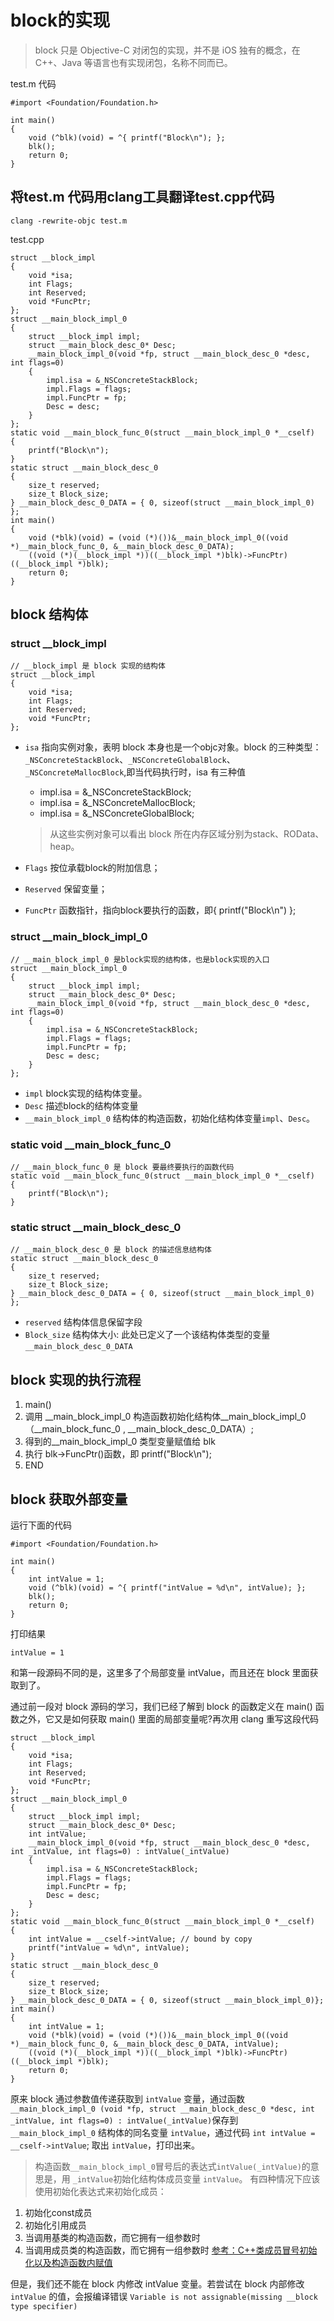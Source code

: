 # block的实现
>block 只是 Objective-C 对闭包的实现，并不是 iOS 独有的概念，在 C++、Java 等语言也有实现闭包，名称不同而已。

test.m 代码
```
#import <Foundation/Foundation.h>

int main()
{
    void (^blk)(void) = ^{ printf("Block\n"); };
    blk();
    return 0;
}
```

## 将test.m 代码用clang工具翻译test.cpp代码

```
clang -rewrite-objc test.m
```

test.cpp

```
struct __block_impl
{
    void *isa;
    int Flags;
    int Reserved;
    void *FuncPtr;
};
struct __main_block_impl_0
{
    struct __block_impl impl;
    struct __main_block_desc_0* Desc;
    __main_block_impl_0(void *fp, struct __main_block_desc_0 *desc, int flags=0)
    {
        impl.isa = &_NSConcreteStackBlock;
        impl.Flags = flags;
        impl.FuncPtr = fp;
        Desc = desc;
    }
};
static void __main_block_func_0(struct __main_block_impl_0 *__cself)
{
    printf("Block\n");
}
static struct __main_block_desc_0
{
    size_t reserved;
    size_t Block_size;
} __main_block_desc_0_DATA = { 0, sizeof(struct __main_block_impl_0) };
int main()
{
    void (*blk)(void) = (void (*)())&__main_block_impl_0((void *)__main_block_func_0, &__main_block_desc_0_DATA);
    ((void (*)(__block_impl *))((__block_impl *)blk)->FuncPtr)((__block_impl *)blk);
    return 0;
}
```

## block 结构体
### struct __block_impl

```
// __block_impl 是 block 实现的结构体
struct __block_impl
{
    void *isa;
    int Flags;
    int Reserved;
    void *FuncPtr;
};
```

* `isa`
  指向实例对象，表明 block 本身也是一个objc对象。block 的三种类型：`_NSConcreteStackBlock`、`_NSConcreteGlobalBlock`、`_NSConcreteMallocBlock`,即当代码执行时，isa 有三种值
  - impl.isa = &_NSConcreteStackBlock;
  - impl.isa = &_NSConcreteMallocBlock;
  - impl.isa = &_NSConcreteGlobalBlock;

  >从这些实例对象可以看出 block 所在内存区域分别为stack、ROData、heap。

* `Flags`
按位承载block的附加信息；
* `Reserved`
保留变量；
* `FuncPtr`
函数指针，指向block要执行的函数，即{ printf("Block\n") };

### struct __main_block_impl_0

```
// __main_block_impl_0 是block实现的结构体，也是block实现的入口
struct __main_block_impl_0
{
    struct __block_impl impl;
    struct __main_block_desc_0* Desc;
    __main_block_impl_0(void *fp, struct __main_block_desc_0 *desc, int flags=0)
    {
        impl.isa = &_NSConcreteStackBlock;
        impl.Flags = flags;
        impl.FuncPtr = fp;
        Desc = desc;
    }
};
```

* `impl`
block实现的结构体变量。
* `Desc`
描述block的结构体变量
* `__main_block_impl_0`
结构体的构造函数，初始化结构体变量`impl`、`Desc`。

### static void __main_block_func_0
```
// __main_block_func_0 是 block 要最终要执行的函数代码
static void __main_block_func_0(struct __main_block_impl_0 *__cself)
{
    printf("Block\n");
}
```

### static struct __main_block_desc_0
```
// __main_block_desc_0 是 block 的描述信息结构体
static struct __main_block_desc_0
{
    size_t reserved;
    size_t Block_size;
} __main_block_desc_0_DATA = { 0, sizeof(struct __main_block_impl_0) };
```
* `reserved`
结构体信息保留字段
* `Block_size`
结构体大小:
此处已定义了一个该结构体类型的变量 `__main_block_desc_0_DATA`

## block 实现的执行流程
1. main()
2. 调用 __main_block_impl_0 构造函数初始化结构体__main_block_impl_0（__main_block_func_0 , __main_block_desc_0_DATA）;
3. 得到的__main_block_impl_0 类型变量赋值给 blk
4. 执行 blk->FuncPtr()函数，即 printf("Block\n");
5. END

## block 获取外部变量

运行下面的代码
```
#import <Foundation/Foundation.h>

int main()
{
    int intValue = 1;
    void (^blk)(void) = ^{ printf("intValue = %d\n", intValue); };
    blk();
    return 0;
}

```
打印结果
```
intValue = 1
```

和第一段源码不同的是，这里多了个局部变量 intValue，而且还在 block 里面获取到了。

通过前一段对 block 源码的学习，我们已经了解到 block 的函数定义在 main() 函数之外，它又是如何获取 main() 里面的局部变量呢?再次用 clang 重写这段代码
```
struct __block_impl
{
    void *isa;
    int Flags;
    int Reserved;
    void *FuncPtr;
};
struct __main_block_impl_0
{
    struct __block_impl impl;
    struct __main_block_desc_0* Desc;
    int intValue;
    __main_block_impl_0(void *fp, struct __main_block_desc_0 *desc, int _intValue, int flags=0) : intValue(_intValue)
    {
        impl.isa = &_NSConcreteStackBlock;
        impl.Flags = flags;
        impl.FuncPtr = fp;
        Desc = desc;
    }
};
static void __main_block_func_0(struct __main_block_impl_0 *__cself)
{
    int intValue = __cself->intValue; // bound by copy
    printf("intValue = %d\n", intValue);
}
static struct __main_block_desc_0
{
    size_t reserved;
    size_t Block_size;
} __main_block_desc_0_DATA = { 0, sizeof(struct __main_block_impl_0)};
int main()
{
    int intValue = 1;
    void (*blk)(void) = (void (*)())&__main_block_impl_0((void *)__main_block_func_0, &__main_block_desc_0_DATA, intValue);
    ((void (*)(__block_impl *))((__block_impl *)blk)->FuncPtr)((__block_impl *)blk);
    return 0;
}

```

原来 block 通过参数值传递获取到 `intValue` 变量，通过函数`__main_block_impl_0 (void *fp, struct __main_block_desc_0 *desc, int _intValue, int flags=0) : intValue(_intValue)`保存到 `__main_block_impl_0` 结构体的同名变量 `intValue`，通过代码 `int intValue = __cself->intValue`; 取出 `intValue`，打印出来。

>构造函数`__main_block_impl_0`冒号后的表达式`intValue(_intValue)`的意思是，用 `_intValue`初始化结构体成员变量 `intValue`。
有四种情况下应该使用初始化表达式来初始化成员：
1. 初始化const成员
2. 初始化引用成员
3. 当调用基类的构造函数，而它拥有一组参数时
4. 当调用成员类的构造函数，而它拥有一组参数时
[参考：C++类成员冒号初始化以及构造函数内赋值](http://blog.csdn.net/zj510/article/details/8135556)

但是，我们还不能在 block 内修改 intValue 变量。若尝试在 block 内部修改 `intValue` 的值，会报编译错误
`Variable is not assignable(missing __block type specifier)`
